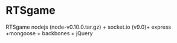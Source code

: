 RTSgame
=======

RTSgame nodejs (node-v0.10.0.tar.gz) + socket.io (v9.0)+ express +mongoose + backbones + jQuery
